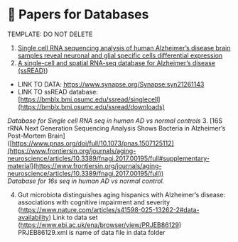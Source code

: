 # 📑 Papers for Databases

TEMPLATE: DO NOT DELETE

1. [	Single cell RNA sequencing analysis of human Alzheimer’s disease brain samples reveal neuronal and glial specific cells differential expression](https://www.ncbi.nlm.nih.gov/geo/query/acc.cgi?acc=GSE175814])
2. [A single-cell and spatial RNA-seq database for Alzheimer’s disease (ssREAD)]())
  - LINK TO DATA: https://www.synapse.org/Synapse:syn21261143
  - LINK TO ssREAD database: [https://bmblx.bmi.osumc.edu/ssread/singlecell](https://bmblx.bmi.osumc.edu/ssread/downloads)


   *Database for Single cell RNA seq in human AD vs normal controls*
3. [16S rRNA Next Generation Sequencing Analysis Shows Bacteria in Alzheimer’s Post-Mortem Brain]([https://www.pnas.org/doi/full/10.1073/pnas.1507125112](https://www.frontiersin.org/journals/aging-neuroscience/articles/10.3389/fnagi.2017.00195/full#supplementary-material](https://www.frontiersin.org/journals/aging-neuroscience/articles/10.3389/fnagi.2017.00195/full))  
   *Database for 16s seq in human AD vs normal control.*

4. Gut microbiota distinguishes aging hispanics with Alzheimer’s disease: associations with cognitive impairment and severity (https://www.nature.com/articles/s41598-025-13262-2#data-availability)
   Link to data set (https://www.ebi.ac.uk/ena/browser/view/PRJEB86129)
   PRJEB86129.xml is name of data file in data folder
     

